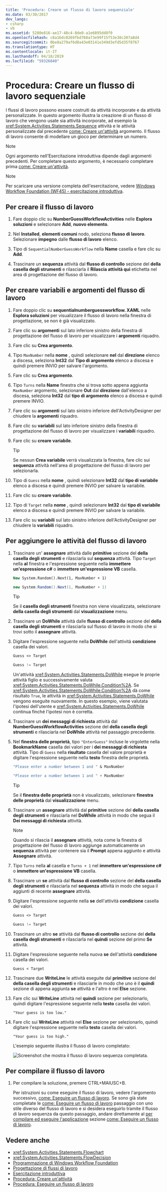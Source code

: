```yaml
---
title: 'Procedura: Creare un flusso di lavoro sequenziale'
ms.date: 03/30/2017
dev_langs:
- csharp
- vb
ms.assetid: 5280e816-ae17-48c4-8de0-a1e6895dd8f0
ms.openlocfilehash: c8a16dc0269fbd768a73e99f15f53e38c207a8d4
ms.sourcegitcommit: 0be8a279af6d8a43e03141e349d3efd5d35f8767
ms.translationtype: HT
ms.contentlocale: it-IT
ms.lasthandoff: 04/18/2019
ms.locfileid: "59326840"
---
```

# <a name="how-to-create-a-sequential-workflow"></a>Procedura: Creare un flusso di lavoro sequenziale
I flussi di lavoro possono essere costruiti da attività incorporate e da attività personalizzate. In questo argomento illustra la creazione di un flusso di lavoro che vengono usate sia attività incorporate, ad esempio la <xref:System.Activities.Statements.Sequence> attività e le attività personalizzate dal precedente [come: Creare un'attività](how-to-create-an-activity.md) argomento. Il flusso di lavoro consente di modellare un gioco per determinare un numero.  
  
> [!NOTE]
>  Ogni argomento nell'Esercitazione introduttiva dipende dagli argomenti precedenti. Per completare questo argomento, è necessario completare prima [come: Creare un'attività](how-to-create-an-activity.md).  
  
> [!NOTE]
>  Per scaricare una versione completa dell'esercitazione, vedere [Windows Workflow Foundation (WF45) - esercitazione introduttiva](https://go.microsoft.com/fwlink/?LinkID=248976).  
  
## <a name="to-create-the-workflow"></a>Per creare il flusso di lavoro  
  
1. Fare doppio clic su **NumberGuessWorkflowActivities** nelle **Esplora soluzioni** e selezionare **Add**, **nuovo elemento**.  
  
2. Nel **Installed**, **elementi comuni** nodo, seleziona **flusso di lavoro**. Selezionare **impegno** dalle **flusso di lavoro** elenco.  
  
3. Tipo di `SequentialNumberGuessWorkflow` nella **Name** casella e fare clic su **Add**.  
  
4. Trascinare un **sequenza** attività dal **flusso di controllo** sezione del **della casella degli strumenti** e rilasciarla il **Rilascia attività qui** etichetta nel area di progettazione del flusso di lavoro.  
  
## <a name="to-create-the-workflow-variables-and-arguments"></a>Per creare variabili e argomenti del flusso di lavoro  
  
1. Fare doppio clic su **sequentialnumberguessworkflow. XAML** nelle **Esplora soluzioni** per visualizzare il flusso di lavoro nella finestra di progettazione, se non è già visualizzato.  
  
2. Fare clic su **argomenti** sul lato inferiore sinistro della finestra di progettazione del flusso di lavoro per visualizzare i **argomenti** riquadro.  
  
3. Fare clic su **Crea argomento**.  
  
4. Tipo `MaxNumber` nella **nome** , quindi selezionare **nel** dal **direzione** elenco a discesa, seleziona **Int32** dal **Tipo di argomento** elenco a discesa e quindi premere INVIO per salvare l'argomento.  
  
5. Fare clic su **Crea argomento**.  
  
6. Tipo `Turns` nella **Name** finestra che si trova sotto appena aggiunta `MaxNumber` argomento, selezionare **Out** dal **direzione** dall'elenco a discesa, seleziona  **Int32** dal **tipo di argomento** elenco a discesa e quindi premere INVIO.  
  
7. Fare clic su **argomenti** sul lato sinistro inferiore dell'ActivityDesigner per chiudere la **argomenti** riquadro.  
  
8. Fare clic su **variabili** sul lato inferiore sinistro della finestra di progettazione del flusso di lavoro per visualizzare i **variabili** riquadro.  
  
9. Fare clic su **creare variabile**.  
  
    > [!TIP]
    >  Se nessun **Crea variabile** verrà visualizzata la finestra, fare clic sui **sequenza** attività nell'area di progettazione del flusso di lavoro per selezionarla.  
  
10. Tipo di `Guess` nella **nome** , quindi selezionare **Int32** dal **tipo di variabile** elenco a discesa e quindi premere INVIO per salvare la variabile.  
  
11. Fare clic su **creare variabile**.  
  
12. Tipo di `Target` nella **nome** , quindi selezionare **Int32** dal **tipo di variabile** elenco a discesa e quindi premere INVIO per salvare la variabile.  
  
13. Fare clic su **variabili** sul lato sinistro inferiore dell'ActivityDesigner per chiudere la **variabili** riquadro.  
  
## <a name="to-add-the-workflow-activities"></a>Per aggiungere le attività del flusso di lavoro  
  
1. Trascinare un' **assegnare** attività dalle **primitive** sezione del **della casella degli strumenti** e rilasciarla sul **sequenza** attività. Tipo `Target` nella **al** finestra e l'espressione seguente nella **immettere un'espressione c#** o **immettere un'espressione VB** casella.  
  
    ```vb  
    New System.Random().Next(1, MaxNumber + 1)  
    ```  
  
    ```csharp  
    new System.Random().Next(1, MaxNumber + 1)  
    ```  
  
    > [!TIP]
    >  Se il **casella degli strumenti** finestra non viene visualizzata, selezionare **della casella degli strumenti** dal **visualizzazione** menu.  
  
2. Trascinare un **DoWhile** attività dalle **flusso di controllo** sezione del **della casella degli strumenti** e rilasciarla sul flusso di lavoro in modo che si trovi sotto il **assegnare** attività.  
  
3. Digitare l'espressione seguente nella **DoWhile** dell'attività **condizione** casella dei valori.  
  
    ```vb  
    Guess <> Target  
    ```  
  
    ```csharp  
    Guess != Target  
    ```  
  
     Un'attività <xref:System.Activities.Statements.DoWhile> esegue le proprie attività figlio e successivamente valuta <xref:System.Activities.Statements.DoWhile.Condition%2A>. Se <xref:System.Activities.Statements.DoWhile.Condition%2A> dà come risultato `True`, le attività in <xref:System.Activities.Statements.DoWhile> vengono eseguite nuovamente. In questo esempio, viene valutata l'ipotesi dell'utente e <xref:System.Activities.Statements.DoWhile> continua finché l'ipotesi non è corretta.  
  
4. Trascinare un **dei messaggi di richiesta** attività dal **NumberGuessWorkflowActivities** sezione del **della casella degli strumenti** e rilasciarla nel **DoWhile** attività nel passaggio precedente.  
  
5. Nel **finestra delle proprietà**, tipo `"EnterGuess"` incluse le virgolette nella **BookmarkName** casella dei valori per i **dei messaggi di richiesta** attività. Tipo di `Guess` nella **risultato** casella del valore proprietà e digitare l'espressione seguente nella **testo** finestra delle proprietà.  
  
    ```vb  
    "Please enter a number between 1 and " & MaxNumber  
    ```  
  
    ```csharp  
    "Please enter a number between 1 and " + MaxNumber  
    ```  
  
    > [!TIP]
    >  Se il **finestra delle proprietà** non è visualizzato, selezionare **finestra delle proprietà** dal **visualizzazione** menu.  
  
6. Trascinare un **assegnare** attività dal **primitive** sezione del **della casella degli strumenti** e rilasciarla nel **DoWhile** attività in modo che segua il **Dei messaggi di richiesta** attività.  
  
    > [!NOTE]
    >  Quando si rilascia il **assegnare** attività, nota come la finestra di progettazione del flusso di lavoro aggiunge automaticamente un **sequenza** attività per contenere sia il **Prompt** appena aggiunto e attività **Assegnare** attività.  
  
7. Tipo `Turns` nella **al** casella e `Turns + 1` nel **immettere un'espressione c#** o **immettere un'espressione VB** casella.  
  
8. Trascinare un **se** attività dal **flusso di controllo** sezione del **della casella degli strumenti** e rilasciarla nel **sequenza** attività in modo che segua il aggiunti di recente **assegnare** attività.  
  
9. Digitare l'espressione seguente nella **se** dell'attività **condizione** casella dei valori.  
  
    ```vb  
    Guess <> Target  
    ```  
  
    ```csharp  
    Guess != Target  
    ```  
  
10. Trascinare un altro **se** attività dal **flusso di controllo** sezione del **della casella degli strumenti** e rilasciarla nel **quindi** sezione del primo **Se** attività.  
  
11. Digitare l'espressione seguente nella nuova **se** dell'attività **condizione** casella dei valori.  
  
    ```
    Guess < Target  
    ```  
  
12. Trascinare due **WriteLine** le attività eseguite dal **primitive** sezione del **della casella degli strumenti** e rilasciarle in modo che uno è il **quindi** sezione di appena aggiunta **se** attività e l'altro è nel **Else** sezione.  
  
13. Fare clic sui **WriteLine** attività nel **quindi** sezione per selezionarlo, quindi digitare l'espressione seguente nella **testo** casella dei valori.  
  
    ```text
    "Your guess is too low."  
    ```  
  
14. Fare clic sui **WriteLine** attività nel **Else** sezione per selezionarlo, quindi digitare l'espressione seguente nella **testo** casella dei valori.  
  
    ```text
    "Your guess is too high."  
    ```  
  
     L'esempio seguente illustra il flusso di lavoro completato:  
  
     ![Screenshot che mostra il flusso di lavoro sequenza completata.](./media/how-to-create-a-sequential-workflow/complete-sequential-workflow.jpg)  
  
## <a name="to-build-the-workflow"></a>Per compilare il flusso di lavoro  
  
1. Per compilare la soluzione, premere CTRL+MAIUSC+B.  
  
     Per istruzioni su come eseguire il flusso di lavoro, vedere l'argomento successivo, [come: Eseguire un flusso di lavoro](how-to-run-a-workflow.md). Se sono già state completate le [come: Eseguire un flusso di lavoro](how-to-run-a-workflow.md) passaggio con uno stile diverso del flusso di lavoro e si desidera eseguirlo tramite il flusso di lavoro sequenza da questo passaggio, andare direttamente al [per compilare ed eseguire l'applicazione](how-to-run-a-workflow.md#BKMK_ToRunTheApplication) sezione [come: Eseguire un flusso di lavoro](how-to-run-a-workflow.md).  
  
## <a name="see-also"></a>Vedere anche

- <xref:System.Activities.Statements.Flowchart>
- <xref:System.Activities.Statements.FlowDecision>
- [Programmazione di Windows Workflow Foundation](programming.md)
- [Progettazione di flussi di lavoro](designing-workflows.md)
- [Esercitazione introduttiva](getting-started-tutorial.md)
- [Procedura: Creare un'attività](how-to-create-an-activity.md)
- [Procedura: Eseguire un flusso di lavoro](how-to-run-a-workflow.md)
